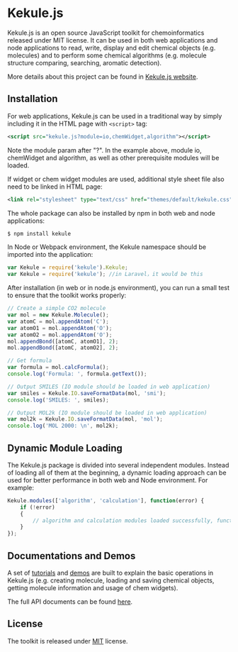 # Kekule.js

Kekule.js is an open source JavaScript toolkit for chemoinformatics released under MIT license. It can be used in both web applications and node applications to read, write, display and edit chemical objects (e.g. molecules) and to perform some chemical algorithms (e.g. molecule structure comparing, searching, aromatic detection).

More details about this project can be found in [Kekule.js website](http://partridgejiang.github.io/Kekule.js/). 

## Installation

For web applications, Kekule.js can be used in a traditional way by simply including it in the HTML page with `<script>` tag:

```xml
<script src="kekule.js?module=io,chemWidget,algorithm"></script>
```

Note the module param after "?". In the example above, module io, chemWidget and algorithm, as well as other prerequisite modules will be loaded.

If widget or chem widget modules are used, additional style sheet file also need to be linked in HTML page:

```xml
<link rel="stylesheet" type="text/css" href="themes/default/kekule.css" />
```

The whole package can also be installed by npm in both web and node applications:

```bash
$ npm install kekule
```

In Node or Webpack environment, the Kekule namespace should be imported into the application:

```javascript
var Kekule = require('kekule').Kekule;
var Kekule = require('kekule');	//in Laravel，it would be this
```

After installation (in web or in node.js environment), you can run a small test to ensure that the toolkit works properly:
 
```javascript
// Create a simple CO2 molecule
var mol = new Kekule.Molecule();
var atomC = mol.appendAtom('C');
var atomO1 = mol.appendAtom('O');
var atomO2 = mol.appendAtom('O');
mol.appendBond([atomC, atomO1], 2);
mol.appendBond([atomC, atomO2], 2);

// Get formula
var formula = mol.calcFormula();
console.log('Formula: ', formula.getText());

// Output SMILES (IO module should be loaded in web application)
var smiles = Kekule.IO.saveFormatData(mol, 'smi');
console.log('SMILES: ', smiles);

// Output MOL2k (IO module should be loaded in web application)
var mol2k = Kekule.IO.saveFormatData(mol, 'mol');
console.log('MOL 2000: \n', mol2k);
```

## Dynamic Module Loading

The Kekule.js package is divided into several independent modules. Instead of loading all of them at the beginning,
a dynamic loading approach can be used for better performance in both web and Node environment. For example:
  
```javascript
Kekule.modules(['algorithm', 'calculation'], function(error) {
    if (!error)
    {
        // algorithm and calculation modules loaded successfully, functions can be used now.
    }
});
```
  
## Documentations and Demos

A set of [tutorials](http://partridgejiang.github.io/Kekule.js/documents/tutorial/index.html) and [demos](http://partridgejiang.github.io/Kekule.js/demos/index.html) are built to explain the basic operations in Kekule.js (e.g. creating molecule, loading and saving chemical objects, getting molecule information and usage of chem widgets).   

The full API documents can be found [here](http://partridgejiang.github.io/Kekule.js/documents/).
 
## License

The toolkit is released under [MIT](https://github.com/partridgejiang/Kekule.js/blob/master/LICENSE) license.